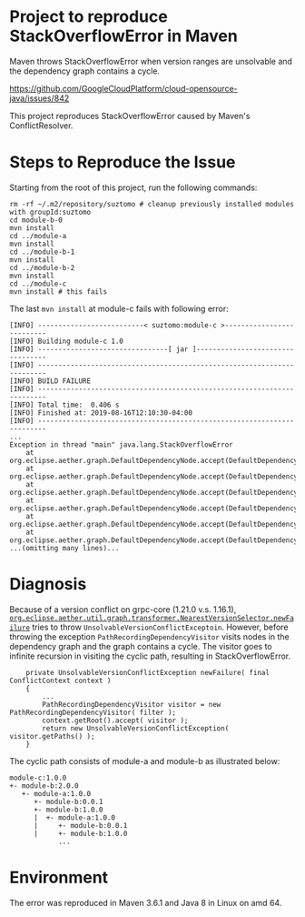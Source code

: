 # Project to reproduce StackOverflowError in Maven

Maven throws StackOverflowError when version ranges are unsolvable and the dependency graph contains
a cycle.

https://github.com/GoogleCloudPlatform/cloud-opensource-java/issues/842

This project reproduces StackOverflowError caused by Maven's ConflictResolver.

# Steps to Reproduce the Issue

Starting from the root of this project, run the following commands:

```
rm -rf ~/.m2/repository/suztomo # cleanup previously installed modules with groupId:suztomo
cd module-b-0
mvn install
cd ../module-a
mvn install
cd ../module-b-1
mvn install
cd ../module-b-2
mvn install
cd ../module-c
mvn install # this fails
```

The last `mvn install` at module-c fails with following error:

```
[INFO] --------------------------< suztomo:module-c >--------------------------
[INFO] Building module-c 1.0
[INFO] --------------------------------[ jar ]---------------------------------
[INFO] ------------------------------------------------------------------------
[INFO] BUILD FAILURE
[INFO] ------------------------------------------------------------------------
[INFO] Total time:  0.406 s
[INFO] Finished at: 2019-08-16T12:10:30-04:00
[INFO] ------------------------------------------------------------------------
...
Exception in thread "main" java.lang.StackOverflowError
	at org.eclipse.aether.graph.DefaultDependencyNode.accept(DefaultDependencyNode.java:341)
	at org.eclipse.aether.graph.DefaultDependencyNode.accept(DefaultDependencyNode.java:345)
	at org.eclipse.aether.graph.DefaultDependencyNode.accept(DefaultDependencyNode.java:345)
	at org.eclipse.aether.graph.DefaultDependencyNode.accept(DefaultDependencyNode.java:345)
	at org.eclipse.aether.graph.DefaultDependencyNode.accept(DefaultDependencyNode.java:345)
	at org.eclipse.aether.graph.DefaultDependencyNode.accept(DefaultDependencyNode.java:345)
...(omitting many lines)...
```

# Diagnosis

Because of a version conflict on grpc-core (1.21.0 v.s. 1.16.1),
[`org.eclipse.aether.util.graph.transformer.NearestVersionSelector.newFailure`](
https://github.com/apache/maven-resolver/blob/maven-resolver-1.4.0/maven-resolver-util/src/main/java/org/eclipse/aether/util/graph/transformer/NearestVersionSelector.java#L158
) tries to throw `UnsolvableVersionConflictExceptoin`. However, before throwing the exception
`PathRecordingDependencyVisitor` visits nodes in the dependency graph and the graph contains a
cycle. The visitor goes to infinite recursion in visiting the cyclic path, resulting in
StackOverflowError.

```
    private UnsolvableVersionConflictException newFailure( final ConflictContext context )
    {
        ...
        PathRecordingDependencyVisitor visitor = new PathRecordingDependencyVisitor( filter );
        context.getRoot().accept( visitor );
        return new UnsolvableVersionConflictException( visitor.getPaths() );
    }
```

The cyclic path consists of module-a and module-b as illustrated below:

```
module-c:1.0.0
+- module-b:2.0.0
   +- module-a:1.0.0
      +- module-b:0.0.1
      +- module-b:1.0.0
      |  +- module-a:1.0.0
      |     +- module-b:0.0.1
      |     +- module-b:1.0.0
            ...
```


# Environment

The error was reproduced in Maven 3.6.1 and Java 8 in Linux on amd 64.

